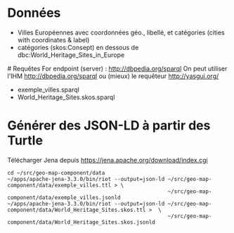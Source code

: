 # Données

- Villes Européennes avec coordonnées géo., libellé, et catégories (cities with coordinates & label)
- catégories (skos:Consept) en dessous de dbc:World_Heritage_Sites_in_Europe


# Requêtes
For endpoint (server) : http://dbpedia.org/sparql
On peut utiliser l'IHM  http://dbpedia.org/sparql
ou (mieux) le requêteur 
http://yasgui.org/

- exemple_villes.sparql
- World_Heritage_Sites.skos.sparql

# Générer des JSON-LD à partir des Turtle
Télécharger Jena depuis https://jena.apache.org/download/index.cgi

```shell
cd ~/src/geo-map-component/data
~/apps/apache-jena-3.3.0/bin/riot --output=json-ld ~/src/geo-map-component/data/exemple_villes.ttl > \
                                                   ~/src/geo-map-component/data/exemple_villes.jsonld 
~/apps/apache-jena-3.3.0/bin/riot --output=json-ld ~/src/geo-map-component/data/World_Heritage_Sites.skos.ttl >  \
                                                   ~/src/geo-map-component/data/World_Heritage_Sites.skos.jsonld
```
